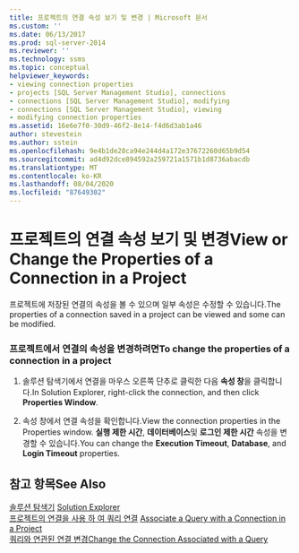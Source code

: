 ```yaml
---
title: 프로젝트의 연결 속성 보기 및 변경 | Microsoft 문서
ms.custom: ''
ms.date: 06/13/2017
ms.prod: sql-server-2014
ms.reviewer: ''
ms.technology: ssms
ms.topic: conceptual
helpviewer_keywords:
- viewing connection properties
- projects [SQL Server Management Studio], connections
- connections [SQL Server Management Studio], modifying
- connections [SQL Server Management Studio], viewing
- modifying connection properties
ms.assetid: 16e6e7f0-30d9-46f2-8e14-f4d6d3ab1a46
author: stevestein
ms.author: sstein
ms.openlocfilehash: 9e4b1de28ca94e244d4a172e37672260d65b9d54
ms.sourcegitcommit: ad4d92dce894592a259721a1571b1d8736abacdb
ms.translationtype: MT
ms.contentlocale: ko-KR
ms.lasthandoff: 08/04/2020
ms.locfileid: "87649302"
---
```

# <a name="view-or-change-the-properties-of-a-connection-in-a-project"></a><span data-ttu-id="51332-102">프로젝트의 연결 속성 보기 및 변경</span><span class="sxs-lookup"><span data-stu-id="51332-102">View or Change the Properties of a Connection in a Project</span></span>
  <span data-ttu-id="51332-103">프로젝트에 저장된 연결의 속성을 볼 수 있으며 일부 속성은 수정할 수 있습니다.</span><span class="sxs-lookup"><span data-stu-id="51332-103">The properties of a connection saved in a project can be viewed and some can be modified.</span></span>  
  
### <a name="to-change-the-properties-of-a-connection-in-a-project"></a><span data-ttu-id="51332-104">프로젝트에서 연결의 속성을 변경하려면</span><span class="sxs-lookup"><span data-stu-id="51332-104">To change the properties of a connection in a project</span></span>  
  
1.  <span data-ttu-id="51332-105">솔루션 탐색기에서 연결을 마우스 오른쪽 단추로 클릭한 다음 **속성 창**을 클릭합니다.</span><span class="sxs-lookup"><span data-stu-id="51332-105">In Solution Explorer, right-click the connection, and then click **Properties Window**.</span></span>  
  
2.  <span data-ttu-id="51332-106">속성 창에서 연결 속성을 확인합니다.</span><span class="sxs-lookup"><span data-stu-id="51332-106">View the connection properties in the Properties window.</span></span> <span data-ttu-id="51332-107">**실행 제한 시간**, **데이터베이스**및 **로그인 제한 시간** 속성을 변경할 수 있습니다.</span><span class="sxs-lookup"><span data-stu-id="51332-107">You can change the **Execution Timeout**, **Database**, and **Login Timeout** properties.</span></span>  
  
## <a name="see-also"></a><span data-ttu-id="51332-108">참고 항목</span><span class="sxs-lookup"><span data-stu-id="51332-108">See Also</span></span>  
 <span data-ttu-id="51332-109">[솔루션 탐색기](solution-explorer.md) </span><span class="sxs-lookup"><span data-stu-id="51332-109">[Solution Explorer](solution-explorer.md) </span></span>  
 <span data-ttu-id="51332-110">[프로젝트의 연결을 사용 하 여 쿼리 연결](associate-a-query-with-a-connection-in-a-project.md) </span><span class="sxs-lookup"><span data-stu-id="51332-110">[Associate a Query with a Connection in a Project](associate-a-query-with-a-connection-in-a-project.md) </span></span>  
 [<span data-ttu-id="51332-111">쿼리와 연관된 연결 변경</span><span class="sxs-lookup"><span data-stu-id="51332-111">Change the Connection Associated with a Query</span></span>](change-the-connection-associated-with-a-query.md)  
  
  

